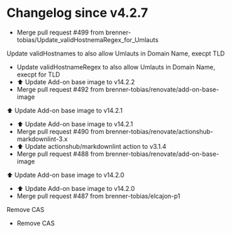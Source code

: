 # Changelog since v4.2.7
- Merge pull request #499 from brenner-tobias/Update_validHostnemaRegex_for_Umlauts

Update validHostnames to also allow Umlauts in Domain Name, execpt TLD 
- Update validHostnameRegex to also allow Umlauts in Domain Name, execpt for TLD 
- ⬆️ Update Add-on base image to v14.2.2 
- Merge pull request #492 from brenner-tobias/renovate/add-on-base-image

⬆️ Update Add-on base image to v14.2.1 
- ⬆️ Update Add-on base image to v14.2.1 
- Merge pull request #490 from brenner-tobias/renovate/actionshub-markdownlint-3.x 
- ⬆️ Update actionshub/markdownlint action to v3.1.4 
- Merge pull request #488 from brenner-tobias/renovate/add-on-base-image

⬆️ Update Add-on base image to v14.2.0 
- ⬆️ Update Add-on base image to v14.2.0 
- Merge pull request #487 from brenner-tobias/elcajon-p1

Remove CAS 
- Remove CAS 

